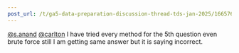 ```yaml
---
post_url: /t/ga5-data-preparation-discussion-thread-tds-jan-2025/166576/28
---
```

[@s.anand](/u/s.anand) [@carlton](/u/carlton) I have tried every method for the 5th question even brute force still I am getting same answer but it is saying incorrect.